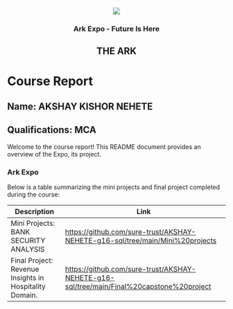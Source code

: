 <!-- PROJECT LOGO -->
<br />

<div align="center">
   <img src='https://github.com/user-attachments/assets/23523d5d-79f4-4b52-b103-a2017f8147b6)https://github.com/Akshay-arc/Images/issues/1' />


<h3 align="center">Ark Expo - Future Is Here</h3>
  <h2> THE ARK </h2>
</div>

# Course Report

## Name: AKSHAY KISHOR NEHETE

## Qualifications: MCA

Welcome to the course report! This README document provides an overview of the Expo, its project.

### Ark Expo

Below is a table summarizing the mini projects and final project completed during the course:

| Description                                                  | Link                                                                                         |
|--------------------------------------------------------------|----------------------------------------------------------------------------------------------|
| Mini Projects: BANK SECURITY ANALYSIS                        | https://github.com/sure-trust/AKSHAY-NEHETE-g16-sql/tree/main/Mini%20projects                |
| Final Project: Revenue Insights in Hospitality Domain.       | https://github.com/sure-trust/AKSHAY-NEHETE-g16-sql/tree/main/Final%20capstone%20project     |
